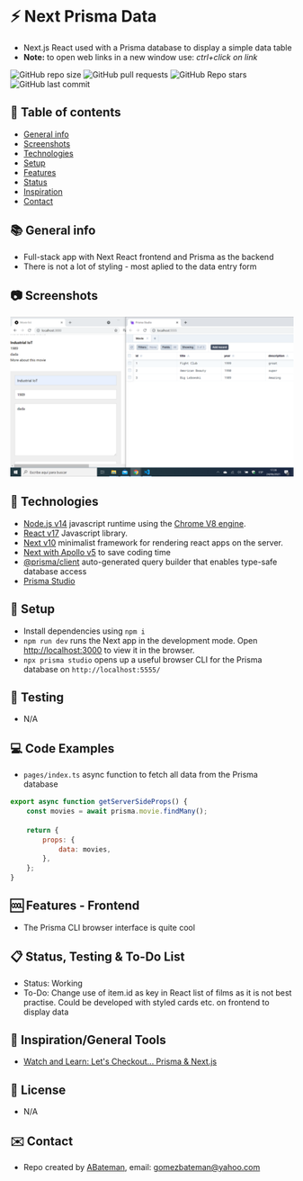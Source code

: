 # :zap: Next Prisma Data

* Next.js React used with a Prisma database to display a simple data table
* **Note:** to open web links in a new window use: _ctrl+click on link_

![GitHub repo size](https://img.shields.io/github/repo-size/AndrewJBateman/next-prisma-data?style=plastic)
![GitHub pull requests](https://img.shields.io/github/issues-pr/AndrewJBateman/next-prisma-data?style=plastic)
![GitHub Repo stars](https://img.shields.io/github/stars/AndrewJBateman/next-prisma-data?style=plastic)
![GitHub last commit](https://img.shields.io/github/last-commit/AndrewJBateman/next-prisma-data?style=plastic)

## :page_facing_up: Table of contents

* [General info](#general-info)
* [Screenshots](#screenshots)
* [Technologies](#technologies)
* [Setup](#setup)
* [Features](#features)
* [Status](#status)
* [Inspiration](#inspiration)
* [Contact](#contact)

## :books: General info

* Full-stack app with Next React frontend and Prisma as the backend
* There is not a lot of styling - most aplied to the data entry form

## :camera: Screenshots

![Frontend screenshot](./imgs/list.png)

## :signal_strength: Technologies

* [Node.js v14](https://nodejs.org/) javascript runtime using the [Chrome V8 engine](https://v8.dev/).
* [React v17](https://reactjs.org/) Javascript library.
* [Next v10](https://nextjs.org/) minimalist framework for rendering react apps on the server.
* [Next with Apollo v5](https://www.npmjs.com/package/next-with-apollo) to save coding time
* [@prisma/client](https://www.npmjs.com/package/@prisma/client) auto-generated query builder that enables type-safe database access
* [Prisma Studio](https://www.prisma.io/studio)

## :floppy_disk: Setup

* Install dependencies using `npm i`
* `npm run dev` runs the Next app in the development mode. Open [http://localhost:3000](http://localhost:3000) to view it in the browser.
* `npx prisma studio` opens up a useful browser CLI for the Prisma database on `http://localhost:5555/`

## :wrench: Testing

* N/A

## :computer: Code Examples

* `pages/index.ts` async function to fetch all data from the Prisma database

```javascript
export async function getServerSideProps() {
	const movies = await prisma.movie.findMany();

	return {
		props: {
			data: movies,
		},
	};
}
```

## :cool: Features - Frontend

* The Prisma CLI browser interface is quite cool

## :clipboard: Status, Testing & To-Do List

* Status: Working
* To-Do: Change use of item.id as key in React list of films as it is not best practise. Could be developed with styled cards etc. on frontend to display data

## :clap: Inspiration/General Tools

* [Watch and Learn: Let's Checkout... Prisma & Next.js](https://www.youtube.com/watch?v=9qJKmesjTd8)

## :file_folder: License

* N/A

## :envelope: Contact

* Repo created by [ABateman](https://github.com/AndrewJBateman), email: gomezbateman@yahoo.com

